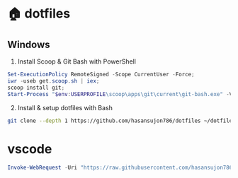 # 🏠 dotfiles

## Windows

1. Install Scoop & Git Bash with PowerShell

```ps1
Set-ExecutionPolicy RemoteSigned -Scope CurrentUser -Force;
iwr -useb get.scoop.sh | iex;
scoop install git;
Start-Process "$env:USERPROFILE\scoop\apps\git\current\git-bash.exe" -Verb RunAs
```

2. Install & setup dotfiles with Bash

```bash
git clone --depth 1 https://github.com/hasansujon786/dotfiles ~/dotfiles && cd ~/dotfiles && ./scripts/install.sh
```

# vscode

```PowerShell
Invoke-WebRequest -Uri "https://raw.githubusercontent.com/hasansujon786/dotfiles/refs/heads/main/nvim/lua/core/keymaps/code.lua" -OutFile "$HOME\AppData\Local\nvim\init.lua"
```
